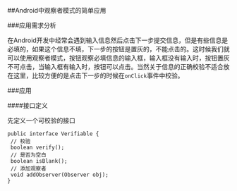 ##Android中观察者模式的简单应用

###应用需求分析

在Android开发中经常会遇到输入信息然后点击下一步提交信息，但是有些信息是必填的，如果这个信息不填，下一步的按钮是置灰的，不能点击的。这时候我们就可以使用观察者模式，按钮观察必填信息的输入框，输入框没有输入时，按钮置灰不可点击，当输入框有输入时，按钮可以点击。当然关于信息的正确校验不适合放在这里，比较方便的是点击下一步的时候在`onClick`事件中校验。

###应用

####接口定义

先定义一个可校验的接口

```
public interface Verifiable {
 // 校验
 boolean verify();
 // 是否为空白
 boolean isBlank();
 // 添加观察者
 void addObserver(Observer obj);
}
```